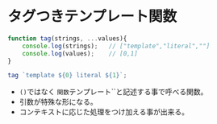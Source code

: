 # タグつきテンプレート関数
```javascript
function tag(strings, ...values){
    console.log(strings);   // ["template","literal",""]
    console.log(values);    // [0,1]
}

tag `template ${0} literal ${1}`;
```
* `()`ではなく `関数`テンプレート``と記述する事で呼べる関数。
* 引数が特殊な形になる。
* コンテキストに応じた処理をつけ加える事が出来る。
